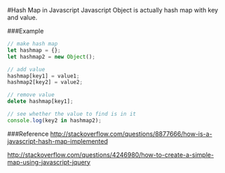 #Hash Map in Javascript
Javascript Object is actually hash map with key and value.

###Example
```javascript
// make hash map
let hashmap = {};
let hashmap2 = new Object();

// add value
hashmap[key1] = value1;
hashmap2[key2] = value2;

// remove value
delete hashmap[key1];

// see whether the value to find is in it
console.log(key2 in hashmap2);
```

###Reference
http://stackoverflow.com/questions/8877666/how-is-a-javascript-hash-map-implemented

http://stackoverflow.com/questions/4246980/how-to-create-a-simple-map-using-javascript-jquery
